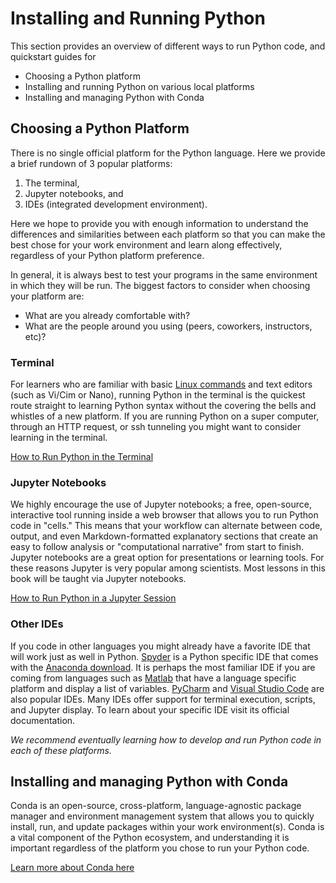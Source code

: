 # Installing and Running Python

This section provides an overview of different ways to run Python code, and quickstart guides for

- Choosing a Python platform
- Installing and running Python on various local platforms
- Installing and managing Python with Conda

## Choosing a Python Platform

There is no single official platform for the Python language. Here we provide a brief rundown of 3 popular platforms:

1. The terminal,
2. Jupyter notebooks, and
3. IDEs (integrated development environment).

Here we hope to provide you with enough information to understand the differences and similarities between each platform so that you can make the best chose for your work environment and learn along effectively, regardless of your Python platform preference.

In general, it is always best to test your programs in the same environment in which they will be run. The biggest factors to consider when choosing your platform are:

- What are you already comfortable with?
- What are the people around you using (peers, coworkers, instructors, etc)?

### Terminal

For learners who are familiar with basic [Linux commands](https://cheatography.com/davechild/cheat-sheets/linux-command-line/) and text editors (such as Vi/Cim or Nano), running Python in the terminal is the quickest route straight to learning Python syntax without the covering the bells and whistles of a new platform. If you are running Python on a super computer, through an HTTP request, or ssh tunneling you might want to consider learning in the terminal.

[How to Run Python in the Terminal](terminal.md)

### Jupyter Notebooks

We highly encourage the use of Jupyter notebooks; a free, open-source, interactive tool running inside a web browser that allows you to run Python code in "cells." This means that your workflow can alternate between code, output, and even Markdown-formatted explanatory sections that create an easy to follow analysis or "computational narrative" from start to finish. Jupyter notebooks are a great option for presentations or learning tools. For these reasons Jupyter is very popular among scientists. Most lessons in this book will be taught via Jupyter notebooks.

[How to Run Python in a Jupyter Session](jupyter.md)

### Other IDEs

If you code in other languages you might already have a favorite IDE that will work just as well in Python. [Spyder](https://www.spyder-ide.org) is a Python specific IDE that comes with the [Anaconda download](https://www.anaconda.com/products/individual). It is perhaps the most familiar IDE if you are coming from languages such as [Matlab](https://www.mathworks.com/products/matlab.html) that have a language specific platform and display a list of variables. [PyCharm](https://www.jetbrains.com/pycharm/) and [Visual Studio Code](https://code.visualstudio.com) are also popular IDEs. Many IDEs offer support for terminal execution, scripts, and Jupyter display. To learn about your specific IDE visit its official documentation.

_We recommend eventually learning how to develop and run Python code in each of these platforms._

## Installing and managing Python with Conda

Conda is an open-source, cross-platform, language-agnostic package manager and environment management system that allows you to quickly install, run, and update packages within your work environment(s). Conda is a vital component of the Python ecosystem, and understanding it is important regardless of the platform you chose to run your Python code.

[Learn more about Conda here](conda.md)

